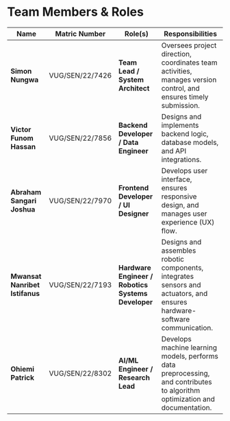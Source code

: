 # Team Members & Roles

| **Name** | **Matric Number** | **Role(s)** | **Responsibilities** |
|-----------|------------------|--------------|-----------------------|
| **Simon Nungwa** | VUG/SEN/22/7426 | **Team Lead / System Architect** | Oversees project direction, coordinates team activities, manages version control, and ensures timely submission. |
| **Victor Funom Hassan** | VUG/SEN/22/7856 | **Backend Developer / Data Engineer** | Designs and implements backend logic, database models, and API integrations. |
| **Abraham Sangari Joshua** | VUG/SEN/22/7970 | **Frontend Developer / UI Designer** | Develops user interface, ensures responsive design, and manages user experience (UX) flow. |
| **Mwansat Nanribet Istifanus** | VUG/SEN/22/7193 | **Hardware Engineer / Robotics Systems Developer** | Designs and assembles robotic components, integrates sensors and actuators, and ensures hardware-software communication. |
| **Ohiemi Patrick** | VUG/SEN/22/8302 | **AI/ML Engineer / Research Lead** | Develops machine learning models, performs data preprocessing, and contributes to algorithm optimization and documentation. |
